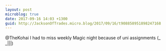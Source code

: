 ```yaml
---
layout: post
microblog: true
date: 2017-09-16 14:03 +1300
guid: http://JacksonOfTrades.micro.blog/2017/09/16/t908858951898247168.html
---
```

@TheKohai I had to miss weekly Magic night because of uni assignments (_　_|||)

